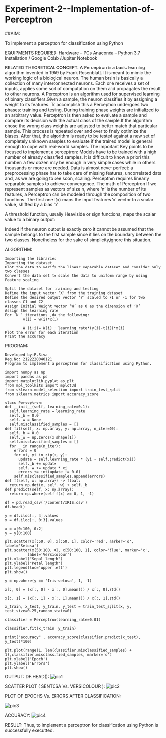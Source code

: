 # Experiment-2--Implementation-of-Perceptron
##AIM:

To implement a perceptron for classification using Python

EQUIPMENTS REQUIRED:
Hardware – PCs
Anaconda – Python 3.7 Installation / Google Colab /Jupiter Notebook

RELATED THEORETICAL CONCEPT:
A Perceptron is a basic learning algorithm invented in 1959 by Frank Rosenblatt. It is meant to mimic the working logic of a biological neuron. The human brain is basically a collection of many interconnected neurons. Each one receives a set of inputs, applies some sort of computation on them and propagates the result to other neurons. A Perceptron is an algorithm used for supervised learning of binary classifiers.Given a sample, the neuron classifies it by assigning a weight to its features. To accomplish this a Perceptron undergoes two phases: training and testing. During training phase weights are initialized to an arbitrary value. Perceptron is then asked to evaluate a sample and compare its decision with the actual class of the sample.If the algorithm chose the wrong class weights are adjusted to better match that particular sample. This process is repeated over and over to finely optimize the biases. After that, the algorithm is ready to be tested against a new set of completely unknown samples to evaluate if the trained model is general enough to cope with real-world samples. The important Key points to be focused to implement a perceptron: Models have to be trained with a high number of already classified samples. It is difficult to know a priori this number: a few dozen may be enough in very simple cases while in others thousands or more are needed. Data is almost never perfect: a preprocessing phase has to take care of missing features, uncorrelated data and, as we are going to see soon, scaling. Perceptron requires linearly separable samples to achieve convergence. The math of Perceptron If we represent samples as vectors of size n, where ‘n’ is the number of its features, a Perceptron can be modeled through the composition of two functions. The first one f(x) maps the input features ‘x’ vector to a scalar value, shifted by a bias ‘b’

A threshold function, usually Heaviside or sign functions, maps the scalar value to a binary output:

Indeed if the neuron output is exactly zero it cannot be assumed that the sample belongs to the first sample since it lies on the boundary between the two classes. Nonetheless for the sake of simplicity,ignore this situation.

ALGORITHM:
~~~
Importing the libraries
Importing the dataset
Plot the data to verify the linear separable dataset and consider only two classes
Convert the data set to scale the data to uniform range by using Feature scaling

Split the dataset for training and testing
Define the input vector ‘X’ from the training dataset
Define the desired output vector ‘Y’ scaled to +1 or -1 for two classes C1 and C2
Assign Initial Weight vector ‘W’ as 0 as the dimension of ‘X’
Assign the learning rate
For ‘N ‘ iterations ,do the following:
        v(i) = w(i)*x(i)
         
        W (i+i)= W(i) + learning_rate*(y(i)-t(i))*x(i)
Plot the error for each iteration 
Print the accuracy
~~~



 PROGRAM:
 ```
 Developed by:P.Siva
Reg.No: 2122220040121
Program to implement a perceptron for classification using Python.

import numpy as np
import pandas as pd
import matplotlib.pyplot as plt
from mpl_toolkits import mplot3d
from sklearn.model_selection import train_test_split
from sklearn.metrics import accuracy_score

class Perceptron:
 def __init__(self, learning_rate=0.1):
   self.learning_rate = learning_rate
   self._b = 0.0
   self._w = None
   self.misclassified_samples = []
 def fit(self, x: np.array, y: np.array, n_iter=10):
   self._b = 0.0
   self._w = np.zeros(x.shape[1])
   self.misclassified_samples = []
   for _ in range(n_iter):
     errors = 0
     for xi, yi in zip(x, y):
       update = self.learning_rate * (yi - self.predict(xi))
       self._b += update
       self._w += update * xi
       errors += int(update != 0.0)
     self.misclassified_samples.append(errors)
 def f(self, x: np.array) -> float:
   return np.dot(x, self._w) + self._b
 def predict(self, x: np.array):
   return np.where(self.f(x) >= 0, 1, -1)

df = pd.read_csv('/content/IRIS.csv')
df.head()

y = df.iloc[:, 4].values
x = df.iloc[:, 0:3].values

x = x[0:100, 0:2]
y = y[0:100]

plt.scatter(x[:50, 0], x[:50, 1], color='red', marker='o', label='Setosa')
plt.scatter(x[50:100, 0], x[50:100, 1], color='blue', marker='x',
           label='Versicolour')
plt.xlabel("Sepal length")
plt.ylabel("Petal length")
plt.legend(loc='upper left')
plt.show()

y = np.where(y == 'Iris-setosa', 1, -1)

x[:, 0] = (x[:, 0] - x[:, 0].mean()) / x[:, 0].std()

x[:, 1] = (x[:, 1] - x[:, 1].mean()) / x[:, 1].std()

x_train, x_test, y_train, y_test = train_test_split(x, y, test_size=0.25,random_state=0)

classifier = Perceptron(learning_rate=0.01)

classifier.fit(x_train, y_train)

print("accuracy" , accuracy_score(classifier.predict(x_test), y_test)*100)

plt.plot(range(1, len(classifier.misclassified_samples) + 1),classifier.misclassified_samples, marker='o')
plt.xlabel('Epoch')
plt.ylabel('Errors')
plt.show()
```
OUTPUT:
DF.HEAD():
![pic1](https://user-images.githubusercontent.com/100425381/194464823-f658dc74-ede2-40e8-b347-fd1f81242391.png)



SCATTER PLOT ( SENTOSA Vs. VERSICOLOUR ):
![pic2](https://user-images.githubusercontent.com/100425381/194464843-c0ac42d4-724e-4cf2-b8dd-4e72d2cde8aa.png)





PLOT OF EPOCHS Vs. ERRORS AFTER CLASSIFICATION:

![pic3](https://user-images.githubusercontent.com/100425381/194464855-e0e60a55-c8eb-4df7-945c-92bab323aa3d.png)



ACCURACY:
![pic4](https://user-images.githubusercontent.com/100425381/194464870-56562a4e-81ed-4a73-b13e-fa644583a5fc.png)



RESULT:
Thus, to implement a perceptron for classification using Python is successfully executted.

